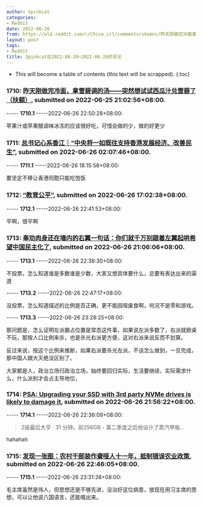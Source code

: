 ```yaml
---
author: Spinkcat
categories:
- Reddit
date: 2022-06-26
from: https://old.reddit.com/r/China_irl/comments/vkemnc/昨天刚做完冷面拿雪碧调的汤突然想试试西瓜汁兑雪碧了扶额/
layout: post
tags:
- Reddit
title: Spinkcat在2022-06-20~2022-06-26的言论
---
```


* This will become a table of contents (this text will be scrapped).
{:toc}

### 1710: [昨天刚做完冷面，拿雪碧调的汤——突然想试试西瓜汁兑雪碧了（扶额）](https://old.reddit.com/r/China_irl/comments/vkemnc/昨天刚做完冷面拿雪碧调的汤突然想试试西瓜汁兑雪碧了扶额/), submitted on 2022-06-25 21:02:56+08:00.

----- __1710.1__ -----2022-06-26 22:50:28+08:00:

苹果汁或苹果醋调味冰冻的应该很好吃，可惜会做的少，做的好更少

### 1711: [总书记心系香江｜ ​“中央将一如既往支持香港发展经济、改善民生”](https://old.reddit.com/r/China_irl/comments/vkkrg9/总书记心系香江_中央将一如既往支持香港发展经济改善民生/), submitted on 2022-06-26 02:07:46+08:00.

----- __1711.1__ -----2022-06-26 18:15:58+08:00:

要坚定不移让香港同胞只能吃饱饭

### 1712: [“教育公平”](https://old.reddit.com/r/China_irl/comments/vl0jma/教育公平/), submitted on 2022-06-26 17:02:38+08:00.

----- __1712.1__ -----2022-06-26 22:41:53+08:00:

平啊，很平啊

### 1713: [奉劝肉身还在墙内的右翼一句话：你们就千万别跟着左翼起哄希望中国民主化了](https://old.reddit.com/r/China_irl/comments/vl4c6w/奉劝肉身还在墙内的右翼一句话你们就千万别跟着左翼起哄希望中国民主化了/), submitted on 2022-06-26 21:06:06+08:00.

----- __1713.1__ -----2022-06-26 22:38:30+08:00:

不投票，怎么知道谁是多数谁是少数，大家又想具体要什么，总要有表达出来的渠道

----- __1713.2__ -----2022-06-26 22:47:17+08:00:

没投票，怎么知道描述的比例是否正确，更不能因噎废食啊，何况不是零和游戏。

----- __1713.3__ -----2022-06-26 23:28:25+08:00:

那问题是，怎么证明左派霸占位置是常态这件事，如果说左派多数了，右派就掀桌不玩，那按人口比例来杀，也是杀光右派更方便，这对右派来说反而不划算。

反过来说，按这个比例来推断，如果右派要杀光左派，不谈怎么做到，一旦完成，那中国人跟大灭绝没区别了。

大家都是人，政治立场归政治立场，始终要回归实际，生活要继续，实际需求什么，什么派别才会占主导地位，

### 1714: [PSA: Upgrading your SSD with 3rd party NVMe drives is likely to damage it](https://old.reddit.com/r/SteamDeck/comments/vl59qx/psa_upgrading_your_ssd_with_3rd_party_nvme_drives/), submitted on 2022-06-26 21:56:22+08:00.

----- __1714.1__ -----2022-06-26 22:36:09+08:00:

>2级最后大亨 · 31 分钟。前256GB - 第二季度之后他设计了蒸汽甲板...

hahahah

### 1715: [发现一张图：农村干部装作聋哑人十一年，抵制错误农业政策](https://old.reddit.com/r/China_irl/comments/vl6a31/发现一张图农村干部装作聋哑人十一年抵制错误农业政策/), submitted on 2022-06-26 22:46:05+08:00.

----- __1715.1__ -----2022-06-26 23:31:38+08:00:

毛主席虽然是伟人，但思想还是不够先进，没治好这位病患，放现在用习主席的思想，可以让他说八国语言，还能唱出来。

